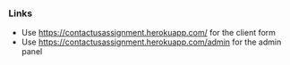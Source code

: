### Links
- Use https://contactusassignment.herokuapp.com/ for the client form
- Use https://contactusassignment.herokuapp.com/admin for the admin panel
